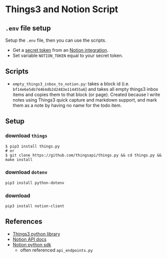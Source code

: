 # Things3 and Notion Script

## `.env` file setup

Setup the `.env` file, then you can use the scripts.

- Get a [secret token](https://developers.notion.com/docs/authorization) from an [Notion integration](https://www.notion.so/help/create-integrations-with-the-notion-api).
- Set variable `NOTION_TOKEN` equal to your secret token.

## Scripts

- `empty_things3_inbox_to_notion.py`: takes a block id (i.e. `bf14e6e54b74464db2d2483e114455a6`) and takes all empty things3 inbox items and copies them to that block (or page). Created because I write notes using Things3 quick capture and markdown support, and mark them as a note by having no name for the todo item.

## Setup

### download `things`

```
$ pip3 install things.py
# or
$ git clone https://github.com/thingsapi/things.py && cd things.py && make install
```

### download `dotenv`

```
pip3 install python-dotenv
```

### download 

```
pip3 install notion-client
```

## References

- [Things3 python library](https://github.com/thingsapi/things.py#documentation)
- [Notion API docs](https://developers.notion.com/docs/getting-started)
- [Notion python sdk](https://github.com/ramnes/notion-sdk-py)
  - often referenced `api_endpoints.py`
